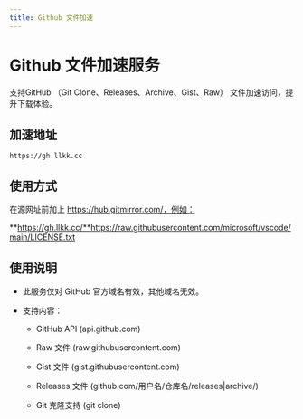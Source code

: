 ```yaml
---
title: Github 文件加速
---
```



# Github 文件加速服务

支持GitHub （Git Clone、Releases、Archive、Gist、Raw） 文件加速访问，提升下载体验。


## 加速地址

```
https://gh.llkk.cc
```


## 使用方式

在源网址前加上 https://hub.gitmirror.com/，例如：

**https://gh.llkk.cc/**https://raw.githubusercontent.com/microsoft/vscode/main/LICENSE.txt


## 使用说明
- 此服务仅对 GitHub 官方域名有效，其他域名无效。

- 支持内容：

  - GitHub API (api.github.com)

  - Raw 文件 (raw.githubusercontent.com)

  - Gist 文件 (gist.githubusercontent.com)

  - Releases 文件 (github.com/用户名/仓库名/releases|archive/)

  - Git 克隆支持 (git clone)

